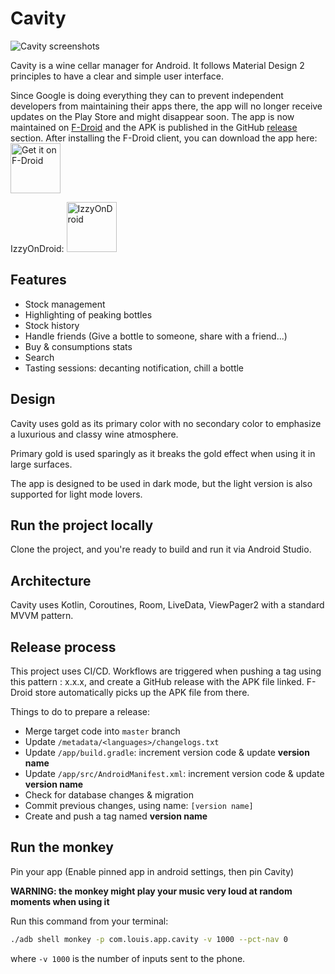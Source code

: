 # Cavity

<p>
  <img src="/assets/readme.png" alt="Cavity screenshots">
</p>

Cavity is a wine cellar manager for Android.
It follows Material Design 2 principles to have a clear and simple user interface.

Since Google is doing everything they can to prevent independent developers from maintaining their
apps there, the app will no longer receive updates on the Play Store and might disappear soon.
The app is now maintained on [F-Droid](https://f-droid.org/en/) and the APK is published in the
GitHub [release](https://github.com/ninjinskii/Cavity/releases) section.
After installing the F-Droid client, you can download the app here:
[<img src="https://f-droid.org/badge/get-it-on.png"
alt="Get it on F-Droid"
height="80">](https://f-droid.org/packages/com.louis.app.cavity)

IzzyOnDroid:
[<img src="https://gitlab.com/IzzyOnDroid/repo/-/raw/master/assets/IzzyOnDroid.png"
alt="IzzyOnDroid"
height="80">](https://apt.izzysoft.de/packages/com.louis.app.cavity)

## Features

- Stock management
- Highlighting of peaking bottles
- Stock history
- Handle friends (Give a bottle to someone, share with a friend...)
- Buy & consumptions stats
- Search
- Tasting sessions: decanting notification, chill a bottle

## Design

Cavity uses gold as its primary color with no secondary color to emphasize a luxurious and classy wine
atmosphere.

Primary gold is used sparingly as it breaks the gold effect when using it in large surfaces.

The app is designed to be used in dark mode, but the light version is also supported for light mode
lovers.

## Run the project locally

Clone the project, and you're ready to build and run it via Android Studio.

## Architecture

Cavity uses Kotlin, Coroutines, Room, LiveData, ViewPager2 with a standard MVVM pattern.

## Release process

This project uses CI/CD.
Workflows are triggered when pushing a tag using this pattern : x.x.x, and create a GitHub release
with the APK file linked.
F-Droid store automatically picks up the APK file from there.

Things to do to prepare a release:

- Merge target code into `master` branch
- Update `/metadata/<languages>/changelogs.txt`
- Update `/app/build.gradle`: increment version code & update __version name__
- Update `/app/src/AndroidManifest.xml`: increment version code & update __version name__
- Check for database changes & migration
- Commit previous changes, using name: `[version name]`
- Create and push a tag named __version name__

## Run the monkey

Pin your app (Enable pinned app in android settings, then pin Cavity)

__WARNING: the monkey might play your music very loud at random moments when using it__

Run this command from your terminal:

```bash
./adb shell monkey -p com.louis.app.cavity -v 1000 --pct-nav 0
```

where `-v 1000` is the number of inputs sent to the phone.
